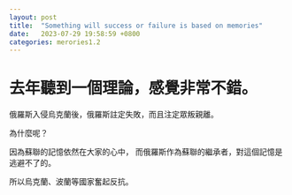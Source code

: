 ```yaml
---
layout: post
title:  "Something will success or failure is based on memories"
date:   2023-07-29 19:58:59 +0800
categories: merories1.2
---
```


# 去年聽到一個理論，感覺非常不錯。

俄羅斯入侵烏克蘭後，俄羅斯註定失敗，而且注定眾叛親離。  

為什麼呢？  

因為蘇聯的記憶依然在大家的心中， 而俄羅斯作為蘇聯的繼承者，對這個記憶是逃避不了的。  

所以烏克蘭、波蘭等國家奮起反抗。


